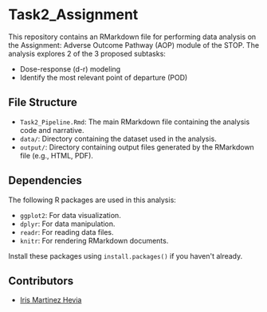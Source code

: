 # Task2_Assignment

This repository contains an RMarkdown file for performing data analysis on the Assignment: Adverse Outcome Pathway (AOP) module of the STOP.
The analysis explores 2 of the 3 proposed subtasks:
* Dose-response (d-r) modeling
* Identify the most relevant point of departure (POD)

## File Structure

- `Task2_Pipeline.Rmd`: The main RMarkdown file containing the analysis code and narrative.
- `data/`: Directory containing the dataset used in the analysis.
- `output/`: Directory containing output files generated by the RMarkdown file (e.g., HTML, PDF).

## Dependencies

The following R packages are used in this analysis:

- `ggplot2`: For data visualization.
- `dplyr`: For data manipulation.
- `readr`: For reading data files.
- `knitr`: For rendering RMarkdown documents.

Install these packages using `install.packages()` if you haven't already.

## Contributors

- [Iris Martinez Hevia](https://github.com/imarvia)
